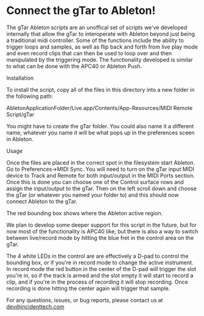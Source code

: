 Connect the gTar to Ableton!
============================

The gTar Ableton scripts are an unoffical set of scripts we've developed internally that allow the gTar to interoperate with Ableton beyond just being a traditional midi controller. Some of the functions include the ability to trigger loops and samples, as well as flip back and forth from live play mode and even record clips that can then be used to loop over and then manipulated by the triggering mode. The functionality developed is similar to what can be done with the APC40 or Ableton Push.

Installation

To install the script, copy all of the files in this directory into a new folder in the following path:

AbletonApplicationFolder/Live.app/Contents/App-Resources/MIDI Remote Script/gTar

You might have to create the gTar folder. You could also name it a different name, whatever you name it will be what pops up in the preferences sceen in Ableton.

Usage

Once the files are placed in the correct spot in the filesystem start Ableton. Go to Preferences->MIDI Sync. You will need to turn on the gTar input MIDI device to Track and Remote for both input/output in the MIDI Ports section. Once this is done you can choose one of the Control surface rows and assign the input/output to the gTar. Then on the left scroll down and choose the gTar (or whatever you named your folder to) and this should now connect Ableton to the gTar.

The red bounding box shows where the Ableton active region.

We plan to develop some deeper support for this script in the future, but for now most of the functionality is APC40 like, but there is also a way to switch between live/record mode by hitting the blue fret in the control area on the gTar.

The 4 white LEDs in the control are are effectively a D-pad to control the bounding box, or if you're in record mode to change the active instrument. In record mode the red button in the center of the D-pad will trigger the slot you're in, so if the track is armed and the slot empty it will start to record a clip, and if you're in the process of recording it will stop recording. Once recording is done hitting the center again will trigger that sample.

For any questions, issues, or bug reports, please contact us at dev@incidenttech.com
